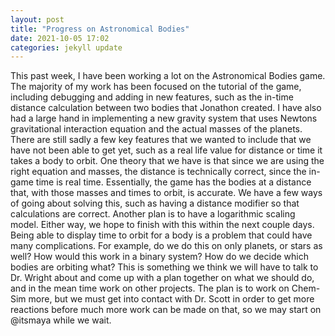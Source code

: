 ```yaml
---
layout: post
title: "Progress on Astronomical Bodies"
date: 2021-10-05 17:02
categories: jekyll update
---
```

This past week, I have been working a lot on the Astronomical Bodies game. The majority of my
work has been focused on the tutorial of the game, including debugging and adding in new features,
such as the in-time distance calculation between two bodies that Jonathon created. I have also had a large
hand in implementing a new gravity system that uses Newtons gravitational interaction equation and the actual
masses of the planets. There are still sadly a few key features that we wanted to include that we have not
been able to get yet, such as a real life value for distance or time it takes a body to orbit. One theory
that we have is that since we are using the right equation and masses, the distance is technically correct,
since the in-game time is real time. Essentially, the game has the bodies at a distance that, with those masses
and times to orbit, is accurate. We have a few ways of going about solving this, such as having a distance modifier
so that calculations are correct. Another plan is to have a logarithmic scaling model. Either way, we hope to
finish with this within the next couple days. Being able to display time to orbit for a body is
a problem that could have many complications. For example, do we do this on only planets, or stars as well?
How would this work in a binary system? How do we decide which bodies are orbiting what? This is something
we think we will have to talk to Dr. Wright about and come up with a plan together on what we should do,
and in the mean time work on other projects. The plan is to work on Chem-Sim more, but we must get
into contact with Dr. Scott in order to get more reactions before much more work can be made on that, so
we may start on @itsmaya while we wait.
